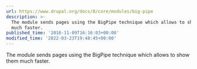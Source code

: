 ```yaml
---
url: https://www.drupal.org/docs/8/core/modules/big-pipe
description: >-
  The module sends pages using the BigPipe technique which allows to show them
  much faster.
published_time: '2016-11-09T16:16:03+00:00'
modified_time: '2022-03-23T19:48:45+00:00'
---
```

The module sends pages using the BigPipe technique which allows to show them much faster.